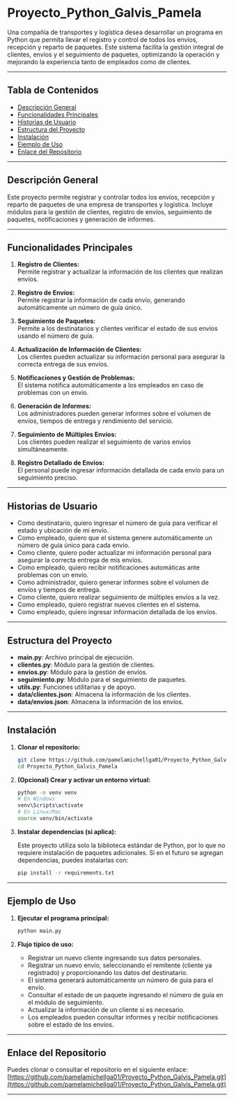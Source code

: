 # Proyecto_Python_Galvis_Pamela

Una compañía de transportes y logística desea desarrollar un programa en Python que permita llevar el registro y control de todos los envíos, recepción y reparto de paquetes. Este sistema facilita la gestión integral de clientes, envíos y el seguimiento de paquetes, optimizando la operación y mejorando la experiencia tanto de empleados como de clientes.

---

## Tabla de Contenidos

- [Descripción General](#descripción-general)
- [Funcionalidades Principales](#funcionalidades-principales)
- [Historias de Usuario](#historias-de-usuario)
- [Estructura del Proyecto](#estructura-del-proyecto)
- [Instalación](#instalación)
- [Ejemplo de Uso](#ejemplo-de-uso)
- [Enlace del Repositorio](#enlace-del-repositorio)

---

## Descripción General

Este proyecto permite registrar y controlar todos los envíos, recepción y reparto de paquetes de una empresa de transportes y logística. Incluye módulos para la gestión de clientes, registro de envíos, seguimiento de paquetes, notificaciones y generación de informes.

---

## Funcionalidades Principales

1. **Registro de Clientes:**  
   Permite registrar y actualizar la información de los clientes que realizan envíos.

2. **Registro de Envíos:**  
   Permite registrar la información de cada envío, generando automáticamente un número de guía único.

3. **Seguimiento de Paquetes:**  
   Permite a los destinatarios y clientes verificar el estado de sus envíos usando el número de guía.

4. **Actualización de Información de Clientes:**  
   Los clientes pueden actualizar su información personal para asegurar la correcta entrega de sus envíos.

5. **Notificaciones y Gestión de Problemas:**  
   El sistema notifica automáticamente a los empleados en caso de problemas con un envío.

6. **Generación de Informes:**  
   Los administradores pueden generar informes sobre el volumen de envíos, tiempos de entrega y rendimiento del servicio.

7. **Seguimiento de Múltiples Envíos:**  
   Los clientes pueden realizar el seguimiento de varios envíos simultáneamente.

8. **Registro Detallado de Envíos:**  
   El personal puede ingresar información detallada de cada envío para un seguimiento preciso.

---

## Historias de Usuario

- Como destinatario, quiero ingresar el número de guía para verificar el estado y ubicación de mi envío.
- Como empleado, quiero que el sistema genere automáticamente un número de guía único para cada envío.
- Como cliente, quiero poder actualizar mi información personal para asegurar la correcta entrega de mis envíos.
- Como empleado, quiero recibir notificaciones automáticas ante problemas con un envío.
- Como administrador, quiero generar informes sobre el volumen de envíos y tiempos de entrega.
- Como cliente, quiero realizar seguimiento de múltiples envíos a la vez.
- Como empleado, quiero registrar nuevos clientes en el sistema.
- Como empleado, quiero ingresar información detallada de los envíos.

---

## Estructura del Proyecto

- **main.py**: Archivo principal de ejecución.
- **clientes.py**: Módulo para la gestión de clientes.
- **envios.py**: Módulo para la gestión de envíos.
- **seguimiento.py**: Módulo para el seguimiento de paquetes.
- **utils.py**: Funciones utilitarias y de apoyo.
- **data/clientes.json**: Almacena la información de los clientes.
- **data/envios.json**: Almacena la información de los envíos.

---

## Instalación

1. **Clonar el repositorio:**

   ```bash
   git clone https://github.com/pamelamichellga01/Proyecto_Python_Galvis_Pamela.git
   cd Proyecto_Python_Galvis_Pamela
   ```

2. **(Opcional) Crear y activar un entorno virtual:**

   ```bash
   python -m venv venv
   # En Windows
   venv\Scripts\activate
   # En Linux/Mac
   source venv/bin/activate
   ```

3. **Instalar dependencias (si aplica):**

   Este proyecto utiliza solo la biblioteca estándar de Python, por lo que no requiere instalación de paquetes adicionales. Si en el futuro se agregan dependencias, puedes instalarlas con:

   ```bash
   pip install -r requirements.txt
   ```

---

## Ejemplo de Uso

1. **Ejecutar el programa principal:**

   ```bash
   python main.py
   ```

2. **Flujo típico de uso:**

   - Registrar un nuevo cliente ingresando sus datos personales.
   - Registrar un nuevo envío, seleccionando el remitente (cliente ya registrado) y proporcionando los datos del destinatario.
   - El sistema generará automáticamente un número de guía para el envío.
   - Consultar el estado de un paquete ingresando el número de guía en el módulo de seguimiento.
   - Actualizar la información de un cliente si es necesario.
   - Los empleados pueden consultar informes y recibir notificaciones sobre el estado de los envíos.

---

## Enlace del Repositorio

Puedes clonar o consultar el repositorio en el siguiente enlace:  
[https://github.com/pamelamichellga01/Proyecto_Python_Galvis_Pamela.git](https://github.com/pamelamichellga01/Proyecto_Python_Galvis_Pamela.git)

---
